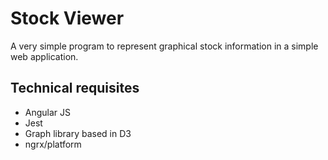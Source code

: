 # Stock Viewer

A very simple program to represent graphical stock information in a simple web application.

## Technical requisites

- Angular JS
- Jest
- Graph library based in D3
- ngrx/platform


